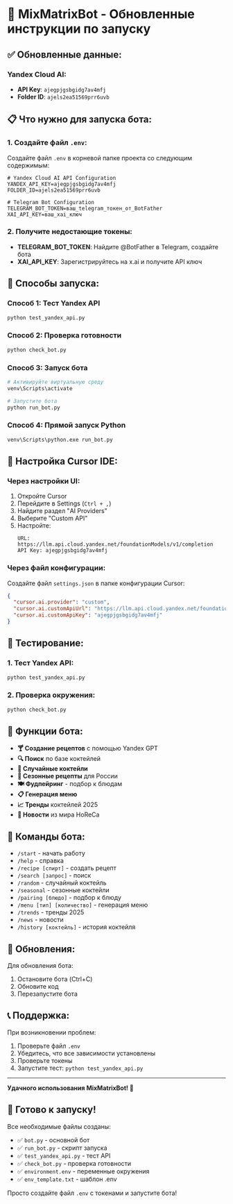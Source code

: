 # 🍹 MixMatrixBot - Обновленные инструкции по запуску

## ✅ Обновленные данные:

### Yandex Cloud AI:
- **API Key**: `ajegpjgsbgidg7av4mfj`
- **Folder ID**: `ajels2ea51569prr6uvb`

## 📋 Что нужно для запуска бота:

### 1. Создайте файл `.env`:
Создайте файл `.env` в корневой папке проекта со следующим содержимым:

```env
# Yandex Cloud AI API Configuration
YANDEX_API_KEY=ajegpjgsbgidg7av4mfj
FOLDER_ID=ajels2ea51569prr6uvb

# Telegram Bot Configuration
TELEGRAM_BOT_TOKEN=ваш_telegram_токен_от_BotFather
XAI_API_KEY=ваш_xai_ключ
```

### 2. Получите недостающие токены:
- **TELEGRAM_BOT_TOKEN**: Найдите @BotFather в Telegram, создайте бота
- **XAI_API_KEY**: Зарегистрируйтесь на x.ai и получите API ключ

## 🚀 Способы запуска:

### Способ 1: Тест Yandex API
```bash
python test_yandex_api.py
```

### Способ 2: Проверка готовности
```bash
python check_bot.py
```

### Способ 3: Запуск бота
```bash
# Активируйте виртуальную среду
venv\Scripts\activate

# Запустите бота
python run_bot.py
```

### Способ 4: Прямой запуск Python
```bash
venv\Scripts\python.exe run_bot.py
```

## 🔧 Настройка Cursor IDE:

### Через настройки UI:
1. Откройте Cursor
2. Перейдите в Settings (`Ctrl + ,`)
3. Найдите раздел "AI Providers"
4. Выберите "Custom API"
5. Настройте:
   ```
   URL: https://llm.api.cloud.yandex.net/foundationModels/v1/completion
   API Key: ajegpjgsbgidg7av4mfj
   ```

### Через файл конфигурации:
Создайте файл `settings.json` в папке конфигурации Cursor:

```json
{
  "cursor.ai.provider": "custom",
  "cursor.ai.customApiUrl": "https://llm.api.cloud.yandex.net/foundationModels/v1/completion",
  "cursor.ai.customApiKey": "ajegpjgsbgidg7av4mfj"
}
```

## 🧪 Тестирование:

### 1. Тест Yandex API:
```bash
python test_yandex_api.py
```

### 2. Проверка окружения:
```bash
python check_bot.py
```

## 🎯 Функции бота:

- **🍸 Создание рецептов** с помощью Yandex GPT
- **🔍 Поиск** по базе коктейлей
- **🎲 Случайные коктейли**
- **🍂 Сезонные рецепты** для России
- **🍽️ Фудпейринг** - подбор к блюдам
- **📋 Генерация меню**
- **📈 Тренды** коктейлей 2025
- **📰 Новости** из мира HoReCa

## 📱 Команды бота:

- `/start` - начать работу
- `/help` - справка
- `/recipe [спирт]` - создать рецепт
- `/search [запрос]` - поиск
- `/random` - случайный коктейль
- `/seasonal` - сезонные коктейли
- `/pairing [блюдо]` - подбор к блюду
- `/menu [тип] [количество]` - генерация меню
- `/trends` - тренды 2025
- `/news` - новости
- `/history [коктейль]` - история коктейля

## 🔄 Обновления:

Для обновления бота:
1. Остановите бота (Ctrl+C)
2. Обновите код
3. Перезапустите бота

## 📞 Поддержка:

При возникновении проблем:
1. Проверьте файл `.env`
2. Убедитесь, что все зависимости установлены
3. Проверьте токены
4. Запустите тест: `python test_yandex_api.py`

---

**Удачного использования MixMatrixBot! 🍹**

## 🎉 Готово к запуску!

Все необходимые файлы созданы:
- ✅ `bot.py` - основной бот
- ✅ `run_bot.py` - скрипт запуска
- ✅ `test_yandex_api.py` - тест API
- ✅ `check_bot.py` - проверка готовности
- ✅ `environment.env` - переменные окружения
- ✅ `env_template.txt` - шаблон .env

Просто создайте файл `.env` с токенами и запустите бота!
















